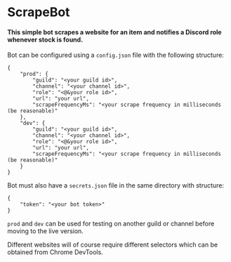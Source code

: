 # ScrapeBot

#### This simple bot scrapes a website for an item and notifies a Discord role whenever stock is found.

Bot can be configured using a `config.json` file with the following structure:

    {
        "prod": {
            "guild": "<your guild id>",
            "channel": "<your channel id>",
            "role": "<@&your role id>",
            "url": "your url",
            "scrapeFrequencyMs": "<your scrape frequency in milliseconds (be reasonable)"
        },
        "dev": {
            "guild": "<your guild id>",
            "channel": "<your channel id>",
            "role": "<@&your role id>",
            "url": "your url",
            "scrapeFrequencyMs": "<your scrape frequency in milliseconds (be reasonable)"
        }
    }

Bot must also have a `secrets.json` file in the same directory with structure:

    {
        "token": "<your bot token>"
    }

`prod` and `dev` can be used for testing on another guild or channel before moving to the live version.

Different websites will of course require different selectors which can be obtained from Chrome DevTools.
